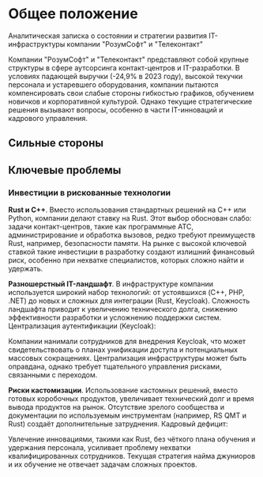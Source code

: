 # Общее положение

Аналитическая записка о состоянии и стратегии развития IT-инфраструктуры компании "РозумСофт" и "Телеконтакт"

Компании "РозумСофт" и "Телеконтакт" представляют собой крупные структуры в сфере аутсорсинга контакт-центров и IT-разработки. В условиях падающей выручки (-24,9% в 2023 году), высокой текучки персонала и устаревшего оборудования, компании пытаются компенсировать свои слабые стороны гибкостью графиков, обучением новичков и корпоративной культурой. Однако текущие стратегические решения вызывают вопросы, особенно в части IT-инноваций и кадрового управления.

## Сильные стороны

## Ключевые проблемы

### Инвестиции в рискованные технологии

**Rust и C++**. Вместо использования стандартных решений на C++ или Python, компании делают ставку на Rust. Этот выбор обоснован слабо: задачи контакт-центров, такие как программные АТС, администрирование и обработка вызовов, редко требуют преимуществ Rust, например, безопасности памяти. На рынке с высокой ключевой ставкой такие инвестиции в разработку создают излишний финансовый риск, особенно при нехватке специалистов, которых сложно найти и удержать.

**Разношерстный IT-ландшафт**. В инфраструктуре компании используется широкий набор технологий: от устоявшихся (C++, PHP, .NET) до новых и сложных для интеграции (Rust, Keycloak).
Сложность ландшафта приводит к увеличению технического долга, снижению эффективности разработки и усложнению поддержки систем.
Централизация аутентификации (Keycloak):

Компании нанимали сотрудников для внедрения Keycloak, что может свидетельствовать о планах унификации доступа и потенциальных массовых сокращениях.
Централизация инфраструктуры может быть оправдана, однако требует тщательного управления рисками, связанными с переходом.

**Риски кастомизации**. Использование кастомных решений, вместо готовых коробочных продуктов, увеличивает технический долг и время вывода продуктов на рынок.
Отсутствие зрелого сообщества и документации по используемым инструментам (например, RS QMT и Rust) создаёт дополнительные затруднения.
Кадровый дефицит:

Увлечение инновациями, такими как Rust, без чёткого плана обучения и удержания персонала, усиливает проблему нехватки квалифицированных сотрудников. Текущая стратегия найма джуниоров и их обучение не отвечает задачам сложных проектов. 

